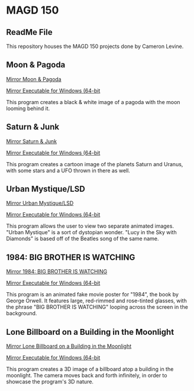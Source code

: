 # MAGD 150
## ReadMe File

This repository houses the MAGD 150 projects done by Cameron Levine.


## Moon & Pagoda

[Mirror Moon & Pagoda](https://github.com/cameronsjlevine/MAGD-150/blob/gh-pages/s19magd150lab01_Levine/s19magd150lab01_Levine.pde)

[Mirror Executable for Windows (64-bit](insertURL)

This program creates a black & white image of a pagoda with the moon looming behind it.

## Saturn & Junk

[Mirror Saturn & Junk](https://github.com/cameronsjlevine/MAGD-150/blob/gh-pages/s19magd150lab02_Levine/s19magd150lab02_Levine.pde)

[Mirror Executable for Windows (64-bit](insertURL)

This program creates a cartoon image of the planets Saturn and Uranus, with some stars and a UFO thrown in there as well.

## Urban Mystique/LSD

[Mirror Urban Mystique/LSD](https://github.com/cameronsjlevine/MAGD-150/blob/gh-pages/s19magd150lab05_Levine/s19magd150lab05_Levine.pde)

[Mirror Executable for Windows (64-bit](insertURL)

This program allows the user to view two separate animated images. "Urban Mystique" is a sort of dystopian wonder. "Lucy in the Sky with Diamonds" is based off of the Beatles song of the same name.

## 1984: BIG BROTHER IS WATCHING

[Mirror 1984: BIG BROTHER IS WATCHING](https://github.com/cameronsjlevine/MAGD-150/blob/gh-pages/s19magd150lab08_Levine/s19magd150lab08_Levine.pde)

[Mirror Executable for Windows (64-bit](insertURL)

This program is an animated fake movie poster for "1984", the book by George Orwell. It features large, red-rimmed and rose-tinted glasses, with the phrase "BIG BROTHER IS WATCHING" looping across the screen in the background.

## Lone Billboard on a Building in the Moonlight

[Mirror Lone Billboard on a Building in the Moonlight](https://github.com/cameronsjlevine/MAGD-150/blob/gh-pages/s19magd150lab10_Levine/s19magd150lab10_Levine.pde)

[Mirror Executable for Windows (64-bit](insertURL)

This program creates a 3D image of a billboard atop a building in the moonlight. The camera moves back and forth infinitely, in order to showcase the program's 3D nature.
